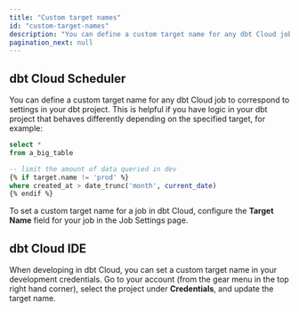 ```yaml
---
title: "Custom target names"
id: "custom-target-names"
description: "You can define a custom target name for any dbt Cloud job to correspond to settings in your dbt project."
pagination_next: null
---
```


## dbt Cloud Scheduler

You can define a custom target name for any dbt Cloud job to correspond to settings in your dbt project. This is helpful if you have logic in your dbt project that behaves differently depending on the specified target, for example:

```sql
select *
from a_big_table

-- limit the amount of data queried in dev
{% if target.name != 'prod' %}
where created_at > date_trunc('month', current_date)
{% endif %}
```

To set a custom target name for a job in dbt Cloud, configure the **Target Name** field for your job in the Job Settings page.

<Lightbox src="/img/docs/dbt-cloud/using-dbt-cloud/jobs-settings-target-name.png" width="65%" title="Overriding the target name to 'prod'"/>

## dbt Cloud IDE
When developing in dbt Cloud, you can set a custom target name in your development credentials. Go to your account (from the gear menu in the top right hand corner), select the project under **Credentials**, and update the target name.

<Lightbox src="/img/docs/dbt-cloud/using-dbt-cloud/development-credentials.png" width="65%" title="Overriding the target name to 'dev'"/>
